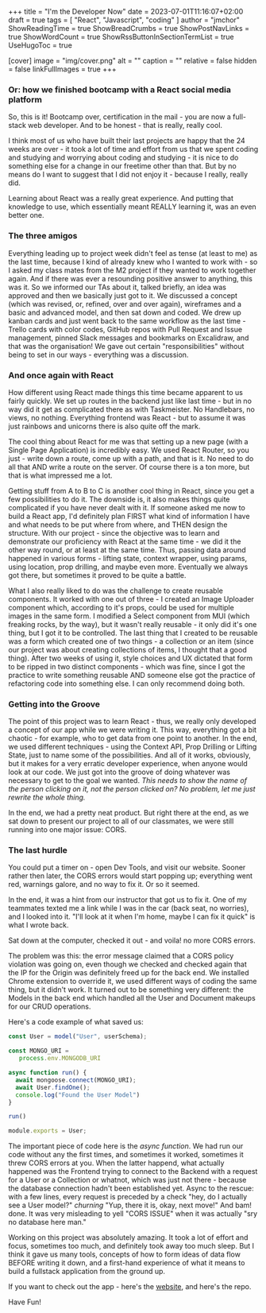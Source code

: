 +++
title = "I'm the Developer Now"
date = 2023-07-01T11:16:07+02:00
draft = true
tags = [ "React", "Javascript", "coding" ]
author = "jmchor"
ShowReadingTime = true
ShowBreadCrumbs = true
ShowPostNavLinks = true
ShowWordCount = true
ShowRssButtonInSectionTermList = true
UseHugoToc = true

[cover]
image = "img/cover.png"
alt = "<alt text>"
caption = "<text>"
relative = false
hidden = false
linkFullImages = true
+++


### Or: how we finished bootcamp with a React social media platform

So, this is it! Bootcamp over, certification in the mail - you are now a full-stack web developer. And to be honest - that is really, really cool.

I think most of us who have built their last projects are happy that the 24 weeks are over - it took a lot of time and effort from us that we spent coding and studying and worrying about coding and studying - it is nice to do something else for a change in our freetime other than that. But by no means do I want to suggest that I did not enjoy it - because I really, really did.

Learning about React was a really great experience. And putting that knowledge to use, which essentially meant REALLY learning it, was an even better one.

### The three amigos

Everything leading up to project week didn't feel as tense (at least to me) as the last time, because I kind of already knew who I wanted to work with - so I asked my class mates from the M2 project if they wanted to work together again. And if there was ever a resounding positive answer to anything, this was it. So we informed our TAs about it, talked briefly, an idea was approved and then we basically just got to it. We discussed a concept (which was revised, or, refined, over and over again), wireframes and a basic and advanced model, and then sat down and coded. We drew up kanban cards and just went back to the same workflow as the last time - Trello cards with color codes, GitHub repos with Pull Request and Issue management, pinned Slack messages and bookmarks on Excalidraw, and that was the organisation! We gave out certain "responsibilities" without being to set in our ways - everything was a discussion.

### And once again with React

How different using React made things this time became apparent to us fairly quickly. We set up routes in the backend just like last time - but in no way did it get as complicated there as with Taskmeister. No Handlebars, no views, no nothing. Everything frontend was React - but to assume it was just rainbows and unicorns there is also quite off the mark.

The cool thing about React for me was that setting up a new page (with a Single Page Application) is incredibly easy. We used React Router, so you just - write down a route, come up with a path, and that is it. No need to do all that AND write a route on the server. Of course there is a ton more, but that is what impressed me a lot.

Getting stuff from A to B to C is another cool thing in React, since you get a few possibilities to do it. The downside is, it also makes things quite complicated if you have never dealt with it. If someone asked me now to build a React app, I'd definitely plan FIRST what kind of information I have and what needs to be put where from where, and THEN design the structure. With our project - since the objective was to learn and demonstrate our proficiency with React at the same time - we did it the other way round, or at least at the same time. Thus, passing data around happened in various forms - lifting state, context wrapper, using params, using location, prop drilling, and maybe even more. Eventually we always got there, but sometimes it proved to be quite a battle.

What I also really liked to do was the challenge to create reusable components. It worked with one out of three - I created an Image Uploader component which, according to it's props, could be used for multiple images in the same form. I modified a Select component from MUI (which freaking rocks, by the way), but it wasn't really reusable - it only did it's one thing, but I got it to be controlled. The last thing that I created to be reusable was a form which created one of two things - a collection or an item (since our project was about creating collections of items, I thought that a good thing). After two weeks of using it, style choices and UX dictated that form to be ripped in two distinct components - which was fine, since I got the practice to write something reusable AND someone else got the practice of refactoring code into something else. I can only recommend doing both.

### Getting into the Groove

The point of this project was to learn React - thus, we really only developed a concept of our app while we were writing it. This way, everything got a bit chaotic - for example, who to get data from one point to another. In the end, we used different techniques - using the Context API, Prop Drilling or Lifting State, just to name some of the possibilities. And all of it works, obviously, but it makes for a very erratic developer experience, when anyone would look at our code. We just got into the groove of doing whatever was necessary to get to the goal we wanted. *This needs to show the name of the person clicking on it, not the person clicked on? No problem, let me just rewrite the whole thing.*

In the end, we had a pretty neat product. But right there at the end, as we sat down to present our project to all of our classmates, we were still running into one major issue: CORS.

### The last hurdle

You could put a timer on - open Dev Tools, and visit our website. Sooner rather then later, the CORS errors would start popping up; everything went red, warnings galore, and no way to fix it. Or so it seemed.

In the end, it was a hint from our instructor that got us to fix it. One of my teammates texted me a link while I was in the car (back seat, no worries), and I looked into it. "I'll look at it when I'm home, maybe I can fix it quick" is what I wrote back.

Sat down at the computer, checked it out - and voila! no more CORS errors.

The problem was this: the error message claimed that a CORS policy violation was going on, even though we checked and checked again that the IP for the Origin was definitely freed up for the back end. We installed Chrome extension to override it, we used different ways of coding the same thing, but it didn't work. It turned out to be something very different: the Models in the back end which handled all the User and Document makeups for our CRUD operations.

Here's a code example of what saved us:

```javascript
const User = model("User", userSchema);

const MONGO_URI =
   process.env.MONGODB_URI

async function run() {
  await mongoose.connect(MONGO_URI);
  await User.findOne();
  console.log("Found the User Model")
}

run()

module.exports = User;
```

The important piece of code here is the *async function*. We had run our code without any the first times, and sometimes it worked, sometimes it threw CORS errors at you. When the latter happend, what actually happened was the Frontend trying to connect to the Backend with a request for a User or a Collection or whatnot, which was just not there - because the database connection hadn't been established yet. Async to the rescue: with a few lines, every request is preceded by a check "hey, do I actually see a User model?" *churning* "Yup, there it is, okay, next move!" And bam! done. It was very misleading to yell "CORS ISSUE" when it was actually "sry no database here man."

Working on this project was absolutely amazing. It took a lot of effort and focus, sometimes too much, and definitely took away too much sleep. But I think it gave us many tools, concepts of how to form ideas of data flow BEFORE writing it down, and a first-hand experience of what it means to build a fullstack application from the ground up.

If you want to check out the app - here's the [website](https://useum.netlify.app/), and here's the repo.

Have Fun!